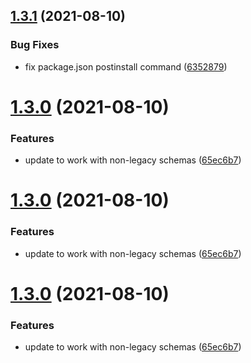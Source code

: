 ## [1.3.1](https://github.com/streammachineio/nodejs-driver/compare/v1.3.0...v1.3.1) (2021-08-10)

### Bug Fixes

- fix package.json postinstall command ([6352879](https://github.com/streammachineio/nodejs-driver/commit/6352879116f6d111e9df8be8631a32e5febd7c75))

# [1.3.0](https://github.com/streammachineio/nodejs-driver/compare/v1.2.1...v1.3.0) (2021-08-10)

### Features

- update to work with non-legacy schemas ([65ec6b7](https://github.com/streammachineio/nodejs-driver/commit/65ec6b78dff2a47fccae1eb6b9db41cf552e57e3))

# [1.3.0](https://github.com/streammachineio/nodejs-driver/compare/v1.2.1...v1.3.0) (2021-08-10)

### Features

- update to work with non-legacy schemas ([65ec6b7](https://github.com/streammachineio/nodejs-driver/commit/65ec6b78dff2a47fccae1eb6b9db41cf552e57e3))

# [1.3.0](https://github.com/streammachineio/nodejs-driver/compare/v1.2.1...v1.3.0) (2021-08-10)

### Features

- update to work with non-legacy schemas ([65ec6b7](https://github.com/streammachineio/nodejs-driver/commit/65ec6b78dff2a47fccae1eb6b9db41cf552e57e3))
